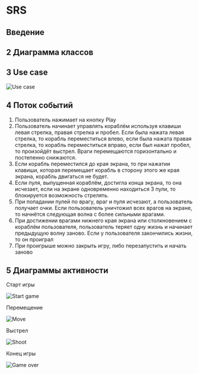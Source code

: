 # SRS

## Введение


## 2 Диаграмма классов



## 3 Use case

![Use case](image/UseCase.png)

## 4 Поток событий

1. Пользователь нажимает на кнопку Play
2. Пользователь начинает управлять кораблём используя клавиши левая стрелка, правая стрелка и пробел. Если была нажата левая стрелка, то корабль переместиться влево, если была нажата правая стрелка, то корабль переместиться вправо, если был нажат пробел, то произойдёт выстрел. Враги перемещаются горизонтально и постепенно снижаются.
3. Если корабль переместился до края экрана, то при нажатии клавиши, которая перемещает корабль в сторону этого же края экрана, корабль двигаться не будет.
4. Если пуля, выпущенная кораблём, достигла конца экрана, то она исчезает, если на экране одновременно находиться 3 пули, то блокируется возможность стрелять.
5. При попадании пулей по врагу, враг и пуля исчезают, а пользователь получает очки. Если пользователь уничтожил всех врагов на экране, то начнётся следующая волна с более сильными врагами.
6. При достижении врагами нижнего края экрана или столкновением с кораблём пользователя, пользователь теряет одну жизнь и начинает предыдущую волну заново. Если у пользователя закончились жизни, то он проиграл
7. При проигрыше можно закрыть игру, либо перезапустить и начать заново

## 5 Диаграммы активности

Старт игры

![Start game](act_diagr/Start_Game.png)

Перемещение

![Move](act_diagr/Move.png)

Выстрел

![Shoot](act_diagr/Shoot.png)

Конец игры

![Game over](act_diagr/Game_over.png)
